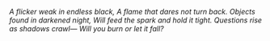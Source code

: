 *A flicker weak in endless black,*
*A flame that dares not turn back.*
*Objects found in darkened night,*
*Will feed the spark and hold it tight.*
*Questions rise as shadows crawl—*
*Will you burn or let it fall?*
